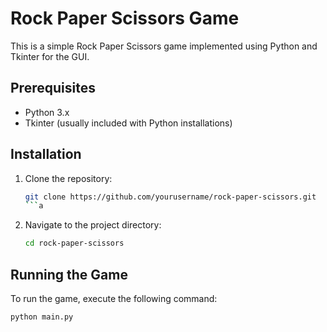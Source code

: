 # Rock Paper Scissors Game

This is a simple Rock Paper Scissors game implemented using Python and Tkinter for the GUI.

## Prerequisites

- Python 3.x
- Tkinter (usually included with Python installations)

## Installation

1. Clone the repository:
    ```sh
    git clone https://github.com/yourusername/rock-paper-scissors.git
    ```a
2. Navigate to the project directory:
    ```sh
    cd rock-paper-scissors
    ```

## Running the Game

To run the game, execute the following command:
```sh
python main.py
